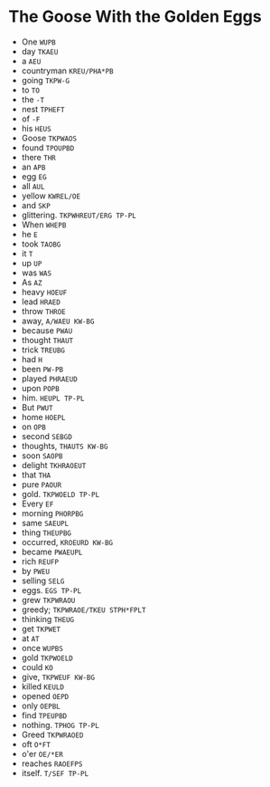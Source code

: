 # The Goose With the Golden Eggs

* One `WUPB`
* day `TKAEU`
* a `AEU`
* countryman `KREU/PHA*PB`
* going `TKPW-G`
* to `TO`
* the `-T`
* nest `TPHEFT`
* of `-F`
* his `HEUS`
* Goose `TKPWAOS`
* found `TPOUPBD`
* there `THR`
* an `APB`
* egg `EG`
* all `AUL`
* yellow `KWREL/OE`
* and `SKP`
* glittering. `TKPWHREUT/ERG TP-PL`
* When `WHEPB`
* he `E`
* took `TAOBG`
* it `T`
* up `UP`
* was `WAS`
* As `AZ`
* heavy `HOEUF`
* lead `HRAED`
* throw `THROE`
* away, `A/WAEU KW-BG`
* because `PWAU`
* thought `THAUT`
* trick `TREUBG`
* had `H`
* been `PW-PB`
* played `PHRAEUD`
* upon `POPB`
* him. `HEUPL TP-PL`
* But `PWUT`
* home `HOEPL`
* on `OPB`
* second `SEBGD`
* thoughts, `THAUTS KW-BG`
* soon `SAOPB`
* delight `TKHRAOEUT`
* that `THA`
* pure `PAOUR`
* gold. `TKPWOELD TP-PL`
* Every `EF`
* morning `PHORPBG`
* same `SAEUPL`
* thing `THEUPBG`
* occurred, `KROEURD KW-BG`
* became `PWAEUPL`
* rich `REUFP`
* by `PWEU`
* selling `SELG`
* eggs. `EGS TP-PL`
* grew `TKPWRAOU`
* greedy; `TKPWRAOE/TKEU STPH*FPLT`
* thinking `THEUG`
* get `TKPWET`
* at `AT`
* once `WUPBS`
* gold `TKPWOELD`
* could `KO`
* give, `TKPWEUF KW-BG`
* killed `KEULD`
* opened `OEPD`
* only `OEPBL`
* find `TPEUPBD`
* nothing. `TPHOG TP-PL`
* Greed `TKPWRAOED`
* oft `O*FT`
* o'er `OE/*ER`
* reaches `RAOEFPS`
* itself. `T/SEF TP-PL`
